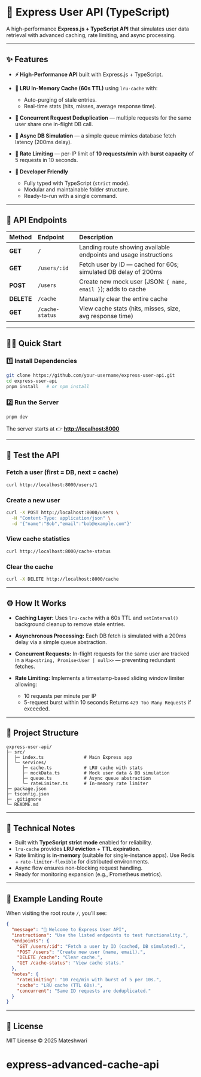 
# 🚀 Express User API (TypeScript)

A high-performance **Express.js + TypeScript API** that simulates user data retrieval with advanced caching, rate limiting, and async processing.

---

## ✨ Features

* **⚡ High-Performance API** built with Express.js + TypeScript.
* **🧠 LRU In-Memory Cache (60s TTL)** using `lru-cache` with:

  * Auto-purging of stale entries.
  * Real-time stats (hits, misses, average response time).
* **🔄 Concurrent Request Deduplication** — multiple requests for the same user share one in-flight DB call.
* **🧵 Async DB Simulation** — a simple queue mimics database fetch latency (200ms delay).
* **🚦 Rate Limiting** — per-IP limit of **10 requests/min** with **burst capacity** of 5 requests in 10 seconds.
* **🧰 Developer Friendly**

  * Fully typed with TypeScript (`strict` mode).
  * Modular and maintainable folder structure.
  * Ready-to-run with a single command.

---

## 🧭 API Endpoints

| Method     | Endpoint        | Description                                                      |
| :--------- | :-------------- | :--------------------------------------------------------------- |
| **GET**    | `/`             | Landing route showing available endpoints and usage instructions |
| **GET**    | `/users/:id`    | Fetch user by ID — cached for 60s; simulated DB delay of 200ms   |
| **POST**   | `/users`        | Create new mock user (JSON: `{ name, email }`); adds to cache    |
| **DELETE** | `/cache`        | Manually clear the entire cache                                  |
| **GET**    | `/cache-status` | View cache stats (hits, misses, size, avg response time)         |

---

## 🧑‍💻 Quick Start

### 1️⃣ Install Dependencies

```bash
git clone https://github.com/your-username/express-user-api.git
cd express-user-api
pnpm install   # or npm install
```

### 2️⃣ Run the Server

```bash
pnpm dev
```

The server starts at 👉 **[http://localhost:8000](http://localhost:8000)**

---

## 🧪 Test the API

### Fetch a user (first = DB, next = cache)

```bash
curl http://localhost:8000/users/1
```

### Create a new user

```bash
curl -X POST http://localhost:8000/users \
  -H "Content-Type: application/json" \
  -d '{"name":"Bob","email":"bob@example.com"}'
```

### View cache statistics

```bash
curl http://localhost:8000/cache-status
```

### Clear the cache

```bash
curl -X DELETE http://localhost:8000/cache
```

---

## ⚙️ How It Works

* **Caching Layer:**
  Uses `lru-cache` with a 60s TTL and `setInterval()` background cleanup to remove stale entries.

* **Asynchronous Processing:**
  Each DB fetch is simulated with a 200ms delay via a simple queue abstraction.

* **Concurrent Requests:**
  In-flight requests for the same user are tracked in a `Map<string, Promise<User | null>>` — preventing redundant fetches.

* **Rate Limiting:**
  Implements a timestamp-based sliding window limiter allowing:

  * 10 requests per minute per IP
  * 5-request burst within 10 seconds
    Returns `429 Too Many Requests` if exceeded.

---

## 🧩 Project Structure

```
express-user-api/
├─ src/
│  ├─ index.ts               # Main Express app
│  └─ services/
│     ├─ cache.ts            # LRU cache with stats
│     ├─ mockData.ts         # Mock user data & DB simulation
│     ├─ queue.ts            # Async queue abstraction
│     └─ rateLimiter.ts      # In-memory rate limiter
├─ package.json
├─ tsconfig.json
├─ .gitignore
└─ README.md
```

---

## 🧱 Technical Notes

* Built with **TypeScript strict mode** enabled for reliability.
* `lru-cache` provides **LRU eviction** + **TTL expiration**.
* Rate limiting is **in-memory** (suitable for single-instance apps).
  Use Redis + `rate-limiter-flexible` for distributed environments.
* Async flow ensures non-blocking request handling.
* Ready for monitoring expansion (e.g., Prometheus metrics).

---

## 🧠 Example Landing Route

When visiting the root route `/`, you’ll see:

```json
{
  "message": "👋 Welcome to Express User API",
  "instructions": "Use the listed endpoints to test functionality.",
  "endpoints": {
    "GET /users/:id": "Fetch a user by ID (cached, DB simulated).",
    "POST /users": "Create new user (name, email).",
    "DELETE /cache": "Clear cache.",
    "GET /cache-status": "View cache stats."
  },
  "notes": {
    "rateLimiting": "10 req/min with burst of 5 per 10s.",
    "cache": "LRU cache (TTL 60s).",
    "concurrent": "Same ID requests are deduplicated."
  }
}
```

---

## 🧾 License

MIT License © 2025 Mateshwari

# express-advanced-cache-api
